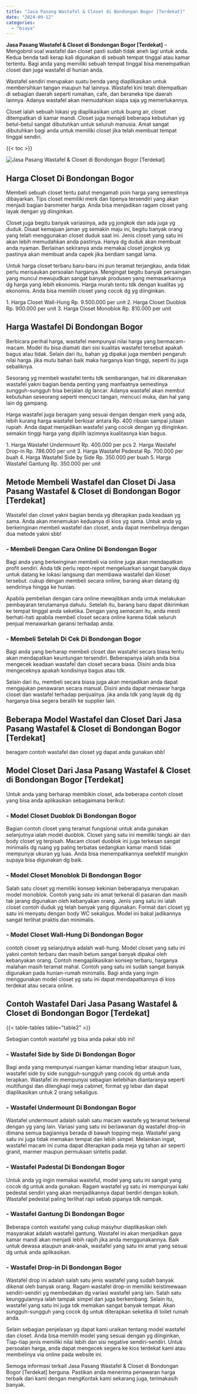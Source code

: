 ```yaml
---
title: "Jasa Pasang Wastafel & Closet di Bondongan Bogor [Terdekat]"
date: "2024-09-12"
categories: 
  - "biaya"
---
```


**Jasa Pasang Wastafel & Closet di Bondongan Bogor \[Terdekat\]** – Mengobrol soal wastafel dan closet pasti sudah tidak aneh lagi untuk anda. Kedua benda tadi kerap kali digunakan di sebuah tempat tinggal atau kamar tertentu. Bagi anda yang memiliki sebuah tempat tinggal bisa menempatkan closet dan juga wastafel di hunian anda.

Wastafel sendiri merupakan suatu benda yang diaplikasikan untuk membersihkan tangan maupun hal lainnya. Wastafel kini telah ditempatkan di sebagian daerah seperti rumahan, cafe, dan beraneka tipe daerah lainnya. Adanya wastafel akan memudahkan siapa saja yg memerlukannya.

Closet ialah sebuah lokasi yg diaplikasikan untuk buang air, closet ditempatkan di kamar mandi. Closet juga menajdi beberapa kebutuhan yg betul-betul sangat dibutuhkan untuk seluruh manusia. Amat sangat dibutuhkan bagi anda untuk memiliki closet jika telah membuat tempat tinggal sendiri.

{{< toc >}}

![Jasa Pasang Wastafel & Closet di Bondongan Bogor [Terdekat]](/images/wastafel-closet-murah46.png)

## Harga Closet Di Bondongan Bogor

Membeli sebuah closet tentu patut mengamati poin harga yang semestinya dibayarkan. Tips closet memiliki merk dan tipenya tersendiri yang akan menjadi bagian barometer harga. Anda bisa menjadikan ragam closet yang layak dengan yg diinginkan.

Closet juga begitu banyak variasinya, ada yg jongkok dan ada juga yg duduk. Disaat kemajuan jaman yg semakin maju ini, begitu banyak orang yang telah menggunakan closet duduk saat ini. Jenis closet yang satu ini akan lebih memudahkan anda pastinya. Hanya dg duduk akan membuat anda nyaman. Berlainan sekiranya anda memakai closet jongkok yg pastinya akan membuat anda capek jika berdiam sangat lama.

Untuk harga closet terbaru baru-baru ini pun teramat terjangkau, anda tidak perlu merisaukan persoalan harganya. Mengingat begitu banyak persaingan yang muncul mewujudkan sangat banyak produsen yang memasarkannya dg harga yang lebih ekonomis. Harga murah tentu tdk dengan kualitas yg ekonomis. Anda bisa memilih closet yang cocok dg yg diinginkan.

1\. Harga Closet Wall-Hung Rp. 9.500.000 per unit 2. Harga Closet Duoblok Rp. 900.000 per unit 3. Harga Closet Monoblok Rp. 810.000 per unit

## Harga Wastafel Di Bondongan Bogor

Berbicara perihal harga, wastafel mempunyai nilai harga yang bermacam-macam. Model itu bisa diamati dari sisi kualitas wastafel tersebut apakah bagus atau tidak. Selain dari itu, bahan yg dipakai juga memberi pengaruh nilai harga. jika mutu bahan baik maka harganya kian tinggi, seperti itu juga sebaliknya.

Sesorang yg membeli wastafel tentu tdk sembarangan, hal ini dikarenakan wastafel yakni bagian benda penting yang manfaatnya semestinya sungguh-sungguh bisa berjalan dg lancar. Adanya wastafel akan membut kebutuhan seseorang seperti mencuci tangan, mencuci muka, dan hal yang lain dg gampang.

Harga wastafel juga beragam yang sesuai dengan dengan merk yang ada, lebih kurang harga wastafel berkisar antara Rp. 400 ribuan sampai jutaan rupiah. Anda dapat menjadikan wastafel yang cocok dengan yg diinginkan. semakin tinggi harga yang dipilih lazimnya kualitasnya kian bagus.

1\. Harga Wastafel Undermount Rp. 400.000 per pcs 2. Harga Wastafel Drop-in Rp. 786.000 per unit 3. Harga Wastafel Pedestal Rp. 700.000 per buah 4. Harga Wastafel Side by Side Rp. 350.000 per buah 5. Harga Wastafel Gantung Rp. 350.000 per unit

## Metode Membeli Wastafel dan Closet Di Jasa Pasang Wastafel & Closet di Bondongan Bogor \[Terdekat\]

Wastafel dan closet yakni bagian benda yg diterapkan pada keadaan yg sama. Anda akan menemukan keduanya di kios yg sama. Untuk anda yg berkeinginan membeli wastafel dan closet, anda dapat membelinya dengan dua metode yakni sbb!

### \- Membeli Dengan Cara Online Di Bondongan Bogor

Bagi anda yang berkeinginan membeli via online juga akan mendapatkan profit sendiri. Anda tdk perlu repot-repot mengeluarkan sangat banyak daya untuk datang ke lokasi langsung dan membawa wastafel dan kloset tersebut. cukup dengan membeli secara online, barang akan datang dg sendirinya hingga ke hunian.

Apabila pembelian dengan cara online mewajibkan anda untuk melakukan pembayaran terutamanya dahulu. Setelah itu, barang baru dapat dikirimkan ke tempat tinggal anda seketika. Dengan yang semacam itu, anda mesti berhati-hati apabila membeli closet secara online karena tidak seluruh penjual menawarkan garansi terhadap anda.

### \- Membeli Setelah Di Cek Di Bondongan Bogor

Bagi anda yang berharap membeli closet dan wastafel secara biasa tentu akan mendapatkan keuntungan tersendiri. Beberapanya ialah anda bisa mengecek keadaan wastafel dan closet secara biasa. Disini anda bisa mengeceknya apakah kondisinya bagus atau tdk.

Selain dari itu, membeli secara biasa juga akan menjadikan anda dapat mengajukan penawaran secara manual. Disini anda dapat menawar harga closet dan wastafel terhadap penjualnya. jika anda tdk yang layak dg dg harganya bisa segera beralih ke supplier lain.

## Beberapa Model Wastafel dan Closet Dari Jasa Pasang Wastafel & Closet di Bondongan Bogor \[Terdekat\]

beragam contoh wastafel dan closet yg dapat anda gunakan sbb!

## Model Closet Dari Jasa Pasang Wastafel & Closet di Bondongan Bogor \[Terdekat\]

Untuk anda yang berharap membikin closet, ada beberapa contoh closet yang bisa anda aplikasikan sebagaimana berikut:

### \- Model Closet Duoblok Di Bondongan Bogor

Bagian contoh closet yang teramat fungsional untuk anda gunakan selanjutnya ialah model duoblok. Closet yang satu ini memiliki tangki air dan body closet yg terpisah. Macam closet duoblok ini juga terkesan sangat minimalis dg ruang yg paling terbatas sedangkan kamar mandi tidak mempunyai ukuran yg luas. Anda bisa menempatkannya seefektif mungkin supaya bisa digunakan dg baik.

### \- Model Closet Monoblok Di Bondongan Bogor

Salah satu closet yg memiliki konsep kekinian beberapanya merupakan model monoblok. Contoh yang satu ini amat terkenal di pasaran dan masih tak jarang digunakan oleh kebanyakan orang. Jenis yang satu ini ialah closet contoh duduk yg telah banyak yang digunakan. Format dari closet yg satu ini menyatu dengan body WC sekaligus. Model ini bakal jadikannya sangat terlihat praktis dan minimalis.

### \- Model Closet Wall-Hung Di Bondongan Bogor

contoh closet yg selanjutnya adalah wall-hung. Model closet yang satu ini yakni contoh terbaru dan masih belum sangat banyak dipakai oleh kebanyakan orang. Contoh mengaplikasikan konsep terbaru, harganya malahan masih teramat mahal. Contoh yang satu ini sudah sangat banyak digunakan pada hunian-rumah minimalis. Bagi anda yang ingin menggunakan model closet yg satu ini dapat mendapatkannya di kios terdekat atau secara online.

## Contoh Wastafel Dari Jasa Pasang Wastafel & Closet di Bondongan Bogor \[Terdekat\]

{{< table-tables table="table2" >}}

Sebagian contoh wastafel yg bisa anda pakai sbb ini!

### \- Wastafel Side by Side Di Bondongan Bogor

Bagi anda yang mempunyai ruangan kamar manding lebar ataupun luas, wastafel side by side sungguh-sungguh yang cocok dg untuk anda terapkan. Wastafel ini mempunyai sebagian kelebihan diantaranya seperti multifungsi dan dilengkapi meja cabinet, format yg lebar dan dapat diaplikasikan untuk 2 orang sekaligus.

### \- Wastafel Undermount Di Bondongan Bogor

Wastafel undermount adalah salah satu macam wastafe yg teramat terkenal dengan yg yang lain. Variasi yang satu ini berlawanan dg wastafel drop-in dimana semua bagiannya berada di bawah topping meja. Wastafel yang satu ini juga tidak memakan tempat dan lebih simpel. Melainkan ingat, wastafel macam ini cuma dapat diterapkan pada meja yg tahan air seperti granit, marmer maupun permukaan sintetis padat.

### \- Wastafel Padestal Di Bondongan Bogor

Untuk anda yg ingin memakai wasteful, model yang satu ini sangat yang cocok dg untuk anda gunakan. Ragam wastafel yg satu ini mempunyai kaki pedestal sendiri yang akan menjadikannya dapat berdiri dengan kokoh. Wastafel pedestal paling terlihat rapi sebab pipanya tdk nampak.

### \- Wastafel Gantung Di Bondongan Bogor

Beberapa contoh wastafel yang cukup masyhur diaplikasikan oleh masyarakat adalah wastafel gantung. Wastafel ini akan menjadikan gaya kamar mandi akan menjadi lebih rapih jika anda menggunakannya. Baik untuk dewasa ataupun anak-anak, wastafel yang satu ini amat yang sesuai dg untuk anda aplikasikan.

### \- Wastafel Drop-in Di Bondongan Bogor

Wastafel drop ini adalah salah satu jenis wastafel yang sudah banyak dikenal oleh banyak orang. Ragam wastafel drop-in memiliki keistimewaan sendiri-sendiri yg membedakan dg variasi wastafel yang lain. Salah satu keunggulannya ialah tampak simpel dan juga berkembang. Selain itu, wastafel yang satu ini juga tdk memakan sangat banyak tempat. Akan sungguh-sungguh yang cocok dg untuk diterapkan seketika di toilet rumah anda.

Selain sebagian penjelasan yg dapat kami uraikan tentang model wastafel dan closet. Anda bisa memilih model yang sesuai dengan yg diinginkan, Tiap-tiap jenis memiliki nilai lebih dan sisi negative sendiri-sendiri. Untuk persoalan harga, anda dapat mengecek segera ke kios terdekat kami atau membelinya via online pada website ini.

Semoga informasi terkait Jasa Pasang Wastafel & Closet di Bondongan Bogor \[Terdekat\] berguna. Pastikan anda menerima penawaran harga terbaik dari kami dengan mengKontak kami sekarang juga, terimakasih banyak.
